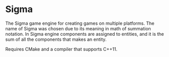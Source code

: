 Sigma
===

The Sigma game engine for creating games on multiple platforms. The name of Sigma was chosen due to its meaning in math of summation notation. In Sigma engine components are assigned to entities, and it is the sum of all the components that makes an entity.

Requires CMake and a compiler that supports C++11.
